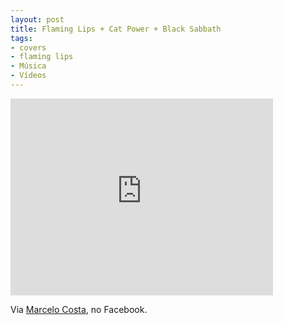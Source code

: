 ```yaml
---
layout: post
title: Flaming Lips + Cat Power + Black Sabbath
tags:
- covers
- flaming lips
- Música
- Vídeos
---
```


<iframe width="420" height="315" src="http://www.youtube.com/watch?v=aTBwGk3ORRs" frameborder="0" allowfullscreen></iframe>

Via [Marcelo Costa](http://www.facebook.com/screamyell), no Facebook.
